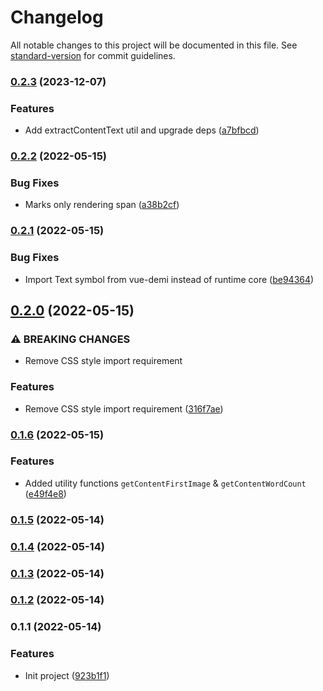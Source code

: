# Changelog

All notable changes to this project will be documented in this file. See [standard-version](https://github.com/conventional-changelog/standard-version) for commit guidelines.

### [0.2.3](https://github.com/leo91000/vue-tiptap-renderer/compare/v0.2.2...v0.2.3) (2023-12-07)


### Features

* Add extractContentText util and upgrade deps ([a7bfbcd](https://github.com/leo91000/vue-tiptap-renderer/commit/a7bfbcd6061ca62778f778cfdfbc4213ba6feb49))

### [0.2.2](https://github.com/leo91000/vue-tiptap-renderer/compare/v0.2.1...v0.2.2) (2022-05-15)


### Bug Fixes

* Marks only rendering span ([a38b2cf](https://github.com/leo91000/vue-tiptap-renderer/commit/a38b2cfe8bdfdd422ab3fe72b610cea5b171d833))

### [0.2.1](https://github.com/leo91000/vue-tiptap-renderer/compare/v0.2.0...v0.2.1) (2022-05-15)


### Bug Fixes

* Import Text symbol from vue-demi instead of runtime core ([be94364](https://github.com/leo91000/vue-tiptap-renderer/commit/be9436478a520c5aff3efac0506363511f1486b9))

## [0.2.0](https://github.com/leo91000/vue-tiptap-renderer/compare/v0.1.6...v0.2.0) (2022-05-15)


### ⚠ BREAKING CHANGES

* Remove CSS style import requirement

### Features

* Remove CSS style import requirement ([316f7ae](https://github.com/leo91000/vue-tiptap-renderer/commit/316f7ae32529afb1301248810dd5f6a6aab371ce))

### [0.1.6](https://github.com/leo91000/vue-tiptap-renderer/compare/v0.1.5...v0.1.6) (2022-05-15)


### Features

* Added utility functions `getContentFirstImage` & `getContentWordCount` ([e49f4e8](https://github.com/leo91000/vue-tiptap-renderer/commit/e49f4e8c107185e002281caa08db9ec9a43eb541))

### [0.1.5](https://github.com/leo91000/vue-tiptap-renderer/compare/v0.1.4...v0.1.5) (2022-05-14)

### [0.1.4](https://github.com/leo91000/vue-tiptap-renderer/compare/v0.1.3...v0.1.4) (2022-05-14)

### [0.1.3](https://github.com/leo91000/vue-tiptap-renderer/compare/v0.1.1...v0.1.3) (2022-05-14)

### [0.1.2](https://github.com/leo91000/vue-tiptap-renderer/compare/v0.1.1...v0.1.2) (2022-05-14)

### 0.1.1 (2022-05-14)


### Features

* Init project ([923b1f1](https://github.com/leo91000/vue-tiptap-renderer/commit/923b1f1adcb75aea0be8acfd058ce99d32cb1968))
